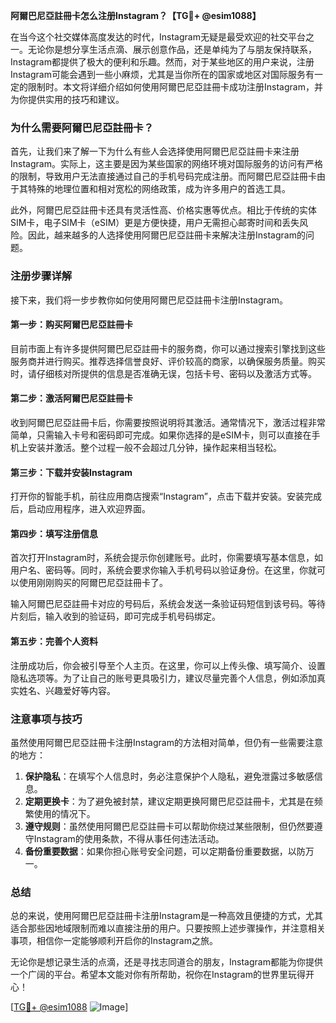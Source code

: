 **阿爾巴尼亞註冊卡怎么注册Instagram？【TG💪+ @esim1088】**

在当今这个社交媒体高度发达的时代，Instagram无疑是最受欢迎的社交平台之一。无论你是想分享生活点滴、展示创意作品，还是单纯为了与朋友保持联系，Instagram都提供了极大的便利和乐趣。然而，对于某些地区的用户来说，注册Instagram可能会遇到一些小麻烦，尤其是当你所在的国家或地区对国际服务有一定的限制时。本文将详细介绍如何使用阿爾巴尼亞註冊卡成功注册Instagram，并为你提供实用的技巧和建议。

### **为什么需要阿爾巴尼亞註冊卡？**

首先，让我们来了解一下为什么有些人会选择使用阿爾巴尼亞註冊卡来注册Instagram。实际上，这主要是因为某些国家的网络环境对国际服务的访问有严格的限制，导致用户无法直接通过自己的手机号码完成注册。而阿爾巴尼亞註冊卡由于其特殊的地理位置和相对宽松的网络政策，成为许多用户的首选工具。

此外，阿爾巴尼亞註冊卡还具有灵活性高、价格实惠等优点。相比于传统的实体SIM卡，电子SIM卡（eSIM）更是方便快捷，用户无需担心邮寄时间和丢失风险。因此，越来越多的人选择使用阿爾巴尼亞註冊卡来解决注册Instagram的问题。

### **注册步骤详解**

接下来，我们将一步步教你如何使用阿爾巴尼亞註冊卡注册Instagram。

#### **第一步：购买阿爾巴尼亞註冊卡**

目前市面上有许多提供阿爾巴尼亞註冊卡的服务商，你可以通过搜索引擎找到这些服务商并进行购买。推荐选择信誉良好、评价较高的商家，以确保服务质量。购买时，请仔细核对所提供的信息是否准确无误，包括卡号、密码以及激活方式等。

#### **第二步：激活阿爾巴尼亞註冊卡**

收到阿爾巴尼亞註冊卡后，你需要按照说明将其激活。通常情况下，激活过程非常简单，只需输入卡号和密码即可完成。如果你选择的是eSIM卡，则可以直接在手机上安装并激活。整个过程一般不会超过几分钟，操作起来相当轻松。

#### **第三步：下载并安装Instagram**

打开你的智能手机，前往应用商店搜索“Instagram”，点击下载并安装。安装完成后，启动应用程序，进入欢迎界面。

#### **第四步：填写注册信息**

首次打开Instagram时，系统会提示你创建账号。此时，你需要填写基本信息，如用户名、密码等。同时，系统会要求你输入手机号码以验证身份。在这里，你就可以使用刚刚购买的阿爾巴尼亞註冊卡了。

输入阿爾巴尼亞註冊卡对应的号码后，系统会发送一条验证码短信到该号码。等待片刻后，输入收到的验证码，即可完成手机号码绑定。

#### **第五步：完善个人资料**

注册成功后，你会被引导至个人主页。在这里，你可以上传头像、填写简介、设置隐私选项等。为了让自己的账号更具吸引力，建议尽量完善个人信息，例如添加真实姓名、兴趣爱好等内容。

### **注意事项与技巧**

虽然使用阿爾巴尼亞註冊卡注册Instagram的方法相对简单，但仍有一些需要注意的地方：

1. **保护隐私**：在填写个人信息时，务必注意保护个人隐私，避免泄露过多敏感信息。
2. **定期更换卡**：为了避免被封禁，建议定期更换阿爾巴尼亞註冊卡，尤其是在频繁使用的情况下。
3. **遵守规则**：虽然使用阿爾巴尼亞註冊卡可以帮助你绕过某些限制，但仍然要遵守Instagram的使用条款，不得从事任何违法活动。
4. **备份重要数据**：如果你担心账号安全问题，可以定期备份重要数据，以防万一。

### **总结**

总的来说，使用阿爾巴尼亞註冊卡注册Instagram是一种高效且便捷的方式，尤其适合那些因地域限制而难以直接注册的用户。只要按照上述步骤操作，并注意相关事项，相信你一定能够顺利开启你的Instagram之旅。

无论你是想记录生活的点滴，还是寻找志同道合的朋友，Instagram都能为你提供一个广阔的平台。希望本文能对你有所帮助，祝你在Instagram的世界里玩得开心！

[[TG💪+ @esim1088](https://t.me/s/esim1088) ![Image](https://i.postimg.cc/4NQfJmqS/Snipaste-2025-05-13-00-14-12.png)]